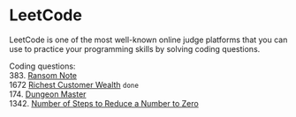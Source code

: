 # LeetCode

LeetCode is one of the most well-known online judge platforms that 
you can use to practice your programming skills by solving coding questions.

Coding questions:
<br>383. [Ransom Note](https://github.com/DmitryEllison/LeetCode/blob/5bad2f33a5c2cee0d8df6a5b290b7f425d82bfee/src/main/java/RansomNote/README.md)
<br>1672 [Richest Customer Wealth](https://github.com/DmitryEllison/LeetCode/blob/c352ad01ada38fcc799b55eed76ebc3e524d3c54/src/main/java/RichestCustomerWealth/README.md) 
```done```
<br>174. [Dungeon Master](https://github.com/DmitryEllison/LeetCode/blob/f84cdde1275c40815673bf82f83ae4c4f726fa40/src/main/java/DungeonGame/README.md)
<br>1342. [Number of Steps to Reduce a Number to Zero](https://github.com/DmitryEllison/LeetCode/blob/065df011f03b804ef0f157fa0cd72ffa32670156/src/main/java/NumberOfStepsToReduceANumberToZero/README.md)